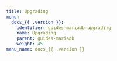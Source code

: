 ```yaml
---
title: Upgrading
menu:
  docs_{{ .version }}:
    identifier: guides-mariadb-upgrading
    name: Upgrading
    parent: guides-mariadb
    weight: 45
menu_name: docs_{{ .version }}
---
```

